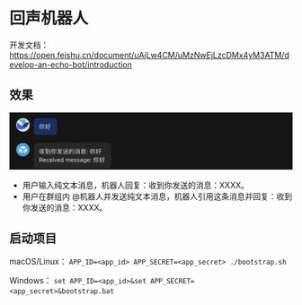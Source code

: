 # 回声机器人

开发文档：https://open.feishu.cn/document/uAjLw4CM/uMzNwEjLzcDMx4yM3ATM/develop-an-echo-bot/introduction

## 效果

![](./assets/image.png)

- 用户输入纯文本消息，机器人回复：收到你发送的消息：XXXX。
- 用户在群组内 @机器人并发送纯文本消息，机器人引用这条消息并回复：收到你发送的消息：XXXX。


## 启动项目

macOS/Linux： `APP_ID=<app_id> APP_SECRET=<app_secret> ./bootstrap.sh`

Windows： `set APP_ID=<app_id>&set APP_SECRET=<app_secret>&bootstrap.bat`
